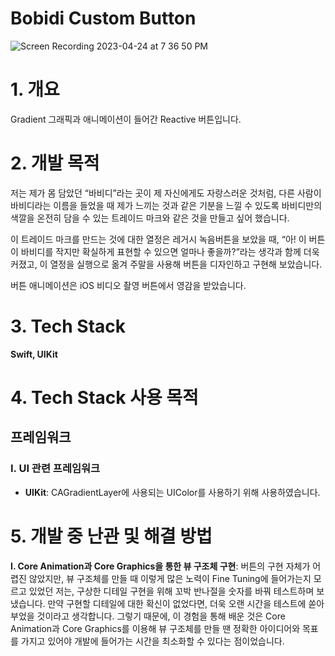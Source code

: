 # Bobidi Custom Button

![Screen Recording 2023-04-24 at 7 36 50 PM](https://user-images.githubusercontent.com/60580427/233976614-848d97cc-51fd-424e-b70d-0afd744c5308.gif)

# 1. 개요
Gradient 그래픽과 애니메이션이 들어간 Reactive 버튼입니다.

# 2. 개발 목적
저는 제가 몸 담았던 “바비디”라는 곳이 제 자신에게도 자랑스러운 것처럼, 다른 사람이 바비디라는 이름을 들었을 때 제가 느끼는 것과 같은 기분을 느낄 수 있도록 바비디만의 색깔을 온전히 담을 수 있는 트레이드 마크와 같은 것을 만들고 싶어 했습니다. 

이 트레이드 마크를 만드는 것에 대한 열정은 레거시 녹음버튼을 보았을 때, “아! 이 버튼이 바비디를 작지만 확실하게 표현할 수 있으면 얼마나 좋을까?”라는 생각과 함께 더욱 커졌고, 이 열정을 실행으로 옮겨 주말을 사용해 버튼을 디자인하고 구현해 보았습니다.

버튼 애니메이션은 iOS 비디오 촬영 버튼에서 영감을 받았습니다.

# 3. Tech Stack
**Swift, UIKit**

# 4. Tech Stack 사용 목적
## 프레임워크
### I. UI 관련 프레임워크
- **UIKit**: CAGradientLayer에 사용되는 UIColor를 사용하기 위해 사용하였습니다. 

# 5. 개발 중 난관 및 해결 방법
**I. Core Animation과 Core Graphics을 통한 뷰 구조체 구현**: 버튼의 구현 자체가 어렵진 않았지만, 뷰 구조체를 만들 때 이렇게 많은 노력이 Fine Tuning에 들어가는지 모르고 있었던 저는, 구상한 디테일 구현을 위해 꼬박 반나절을 숫자를 바꿔 테스트하며 보냈습니다. 만약 구현할 디테일에 대한 확신이 없었다면, 더욱 오랜 시간을 테스트에 쏟아부었을 것이라고 생각합니다. 그렇기 때문에, 이 경험을 통해 배운 것은 Core Animation과 Core Graphics를 이용해 뷰 구조체를 만들 땐 정확한 아이디어와 목표를 가지고 있어야 개발에 들어가는 시간을 최소화할 수 있다는 점이었습니다.
